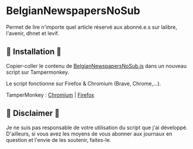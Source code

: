 # BelgianNewspapersNoSub
Permet de lire n'importe quel article réservé aux abonné.e.s sur lalibre, l'avenir, dhnet et levif.

## :rocket: Installation :rocket:
Copier-coller le contenu de [BelgianNewspapersNoSub.js](https://raw.githubusercontent.com/Nikoh-D/BelgianNewspapersNoSub/refs/heads/main/BelgianNewspapersNoSub.js) dans un nouveau script sur Tampermonkey.

Le script fonctionne sur Firefox & Chromium (Brave, Chrome,...).

TamperMonkey : [Chromium](https://chromewebstore.google.com/detail/tampermonkey/dhdgffkkebhmkfjojejmpbldmpobfkfo) | [Firefox](https://addons.mozilla.org/en-US/firefox/addon/tampermonkey/)

## :rotating_light: Disclaimer :rotating_light:
Je ne suis pas responsable de votre utilisation du script que j'ai développé. D'ailleurs, si vous avez les moyens de vous abonner aux journaux en question et l'envie de les soutenir, faites-le.
